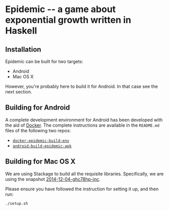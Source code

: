 # Epidemic -- a game about exponential growth written in Haskell

## Installation

Epidemic can be built for two targets:
  * Android
  * Mac OS X

However, you're probably here to build it for Android. In that case see the next section.

## Building for Android

A complete development environment for Android has been developed with the aid of
[Docker](https://www.docker.com/). The complete instructions are available in the `README.md` files
of the following two repos:

* [`docker-epidemic-build-env`](https://github.com/sseefried/docker-epidemic-build-env)
* [`android-build-epidemic-apk`](https://github.com/sseefried/android-build-epidemic-apk)

## Building for Mac OS X

We are using Stackage to build all the requisite libraries. Specifically, we are using the
snapshot [2014-12-04-ghc78hp-inc](http://www.stackage.org/snapshot/2014-12-04-ghc78hp-inc).

Please ensure you have followed the instruction for setting it up, and then run:

    ./setup.sh

